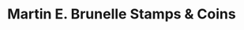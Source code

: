 ---
title: "Martin E. Brunelle Stamps & Coins"
url: /derry/martin-e-brunelle-stamps-and-coins/
shop: collector
---